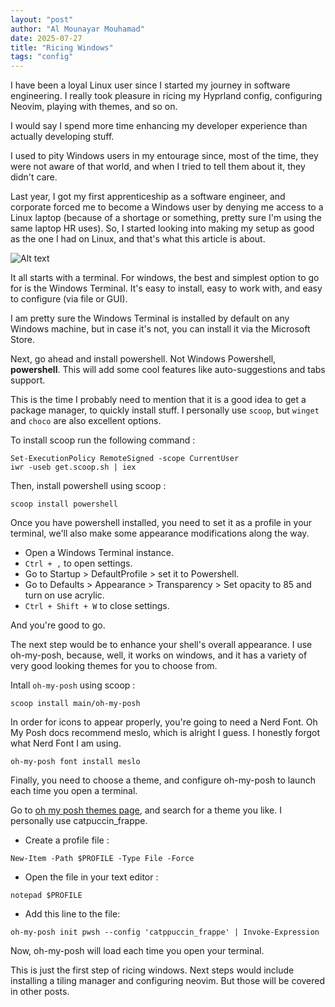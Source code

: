 ```yaml
---
layout: "post"
author: "Al Mounayar Mouhamad"
date: 2025-07-27
title: "Ricing Windows"
tags: "config"
---
```


I have been a loyal Linux user since I started my journey in software engineering. I really took pleasure in ricing my Hyprland config, configuring Neovim, playing with themes, and so on.  

I would say I spend more time enhancing my developer experience than actually developing stuff.

I used to pity Windows users in my entourage since, most of the time, they were not aware of that world, and when I tried to tell them about it, they didn't care. 

Last year, I got my first apprenticeship as a software engineer, and corporate forced me to become a Windows user by denying me access to a Linux laptop (because of a shortage or something, pretty sure I'm using the same laptop HR uses). So, I started looking into making my setup as good as the one I had on Linux, and that's what this article is about.

![Alt text](../../../assets/ricing.png)

It all starts with a terminal. For windows, the best and simplest option to go for is the Windows Terminal. It's easy to install, easy to work with, and easy to configure (via file or GUI). 

I am pretty sure the Windows Terminal is installed by default on any Windows machine, but in case it's not, you can install it via the Microsoft Store.

Next, go ahead and install powershell. Not Windows Powershell, **powershell**. This will add some cool features like auto-suggestions and tabs support.

This is the time I probably need to mention that it is a good idea to get a package manager, to quickly install stuff. I personally use `scoop`, but `winget` and `choco` are also excellent options.

To install scoop run the following command : 
```shell
Set-ExecutionPolicy RemoteSigned -scope CurrentUser
iwr -useb get.scoop.sh | iex
```

Then, install powershell using scoop :
```shell
scoop install powershell
```

Once you have powershell installed, you need to set it as a profile in your terminal, we'll also make some appearance modifications along the way.

- Open a Windows Terminal instance.
- `Ctrl + ,` to open settings.
- Go to Startup > DefaultProfile > set it to Powershell.
- Go to Defaults > Appearance > Transparency > Set opacity to 85 and turn on use acrylic.
- `Ctrl + Shift + W` to close settings. 

And you're good to go.

The next step would be to enhance your shell's overall appearance. I use oh-my-posh, because, well, it works on windows, and it has a variety of very good looking themes for you to choose from. 

Intall `oh-my-posh` using scoop : 
```shell
scoop install main/oh-my-posh
```

In order for icons to appear properly, you're going to need a Nerd Font. Oh My Posh docs recommend meslo, which is alright I guess. I honestly forgot what Nerd Font I am using.

```shell
oh-my-posh font install meslo
```

Finally, you need to choose a theme, and configure oh-my-posh to launch each time you open a terminal. 

Go to [oh my posh themes page](https://ohmyposh.dev/docs/themes), and search for a theme you like. I personally use catpuccin_frappe.
- Create a profile file : 
```shell
New-Item -Path $PROFILE -Type File -Force
```
- Open the file in your text editor :
```shell
notepad $PROFILE
```

- Add this line to the file:
```shell
oh-my-posh init pwsh --config 'catppuccin_frappe' | Invoke-Expression
```

Now, oh-my-posh will load each time you open your terminal.

This is just the first step of ricing windows. Next steps would include installing a tiling manager and configuring neovim. But those will be covered in other posts.

